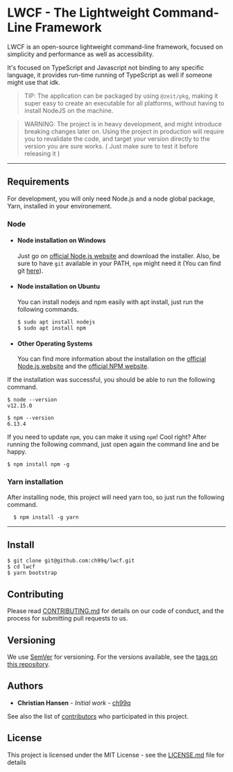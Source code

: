 # LWCF - The Lightweight Command-Line Framework

LWCF is an open-source lightweight command-line framework, focused on simplicity and performance as well as accessibility.

It's focused on TypeScript and Javascript not binding to any specific language, it provides run-time running of TypeScript as well if someone might use that idk.

> TIP: The application can be packaged by using `@zeit/pkg`, making it super easy to create an executable for all platforms, without having to install NodeJS on the machine.

> WARNING: The project is in heavy development, and might introduce breaking changes later on.
> Using the project in production will require you to revalidate the code, and target your version directly to the version you are sure works. ( Just make sure to test it before releasing it )
---

## Requirements

For development, you will only need Node.js and a node global package, Yarn, installed in your environement.

### Node

- #### Node installation on Windows

  Just go on [official Node.js website](https://nodejs.org/) and download the installer.
  Also, be sure to have `git` available in your PATH, `npm` might need it (You can find git [here](https://git-scm.com/)).

- #### Node installation on Ubuntu

  You can install nodejs and npm easily with apt install, just run the following commands.

      $ sudo apt install nodejs
      $ sudo apt install npm

- #### Other Operating Systems
  You can find more information about the installation on the [official Node.js website](https://nodejs.org/) and the [official NPM website](https://npmjs.org/).

If the installation was successful, you should be able to run the following command.

    $ node --version
    v12.15.0

    $ npm --version
    6.13.4

If you need to update `npm`, you can make it using `npm`! Cool right? After running the following command, just open again the command line and be happy.

    $ npm install npm -g

### Yarn installation

After installing node, this project will need yarn too, so just run the following command.

      $ npm install -g yarn

---

## Install

    $ git clone git@github.com:ch99q/lwcf.git
    $ cd lwcf
    $ yarn bootstrap

## Contributing

Please read [CONTRIBUTING.md](CONTRIBUTING.md) for details on our code of conduct, and the process for submitting pull requests to us.

## Versioning

We use [SemVer](http://semver.org/) for versioning. For the versions available, see the [tags on this repository](https://github.com/ch99q/lwcf/tags).

## Authors

- **Christian Hansen** - _Initial work_ - [ch99q](https://github.com/ch99q)

See also the list of [contributors](https://github.com/ch99q/lwcf/contributors) who participated in this project.

## License

This project is licensed under the MIT License - see the [LICENSE.md](LICENSE.md) file for details
